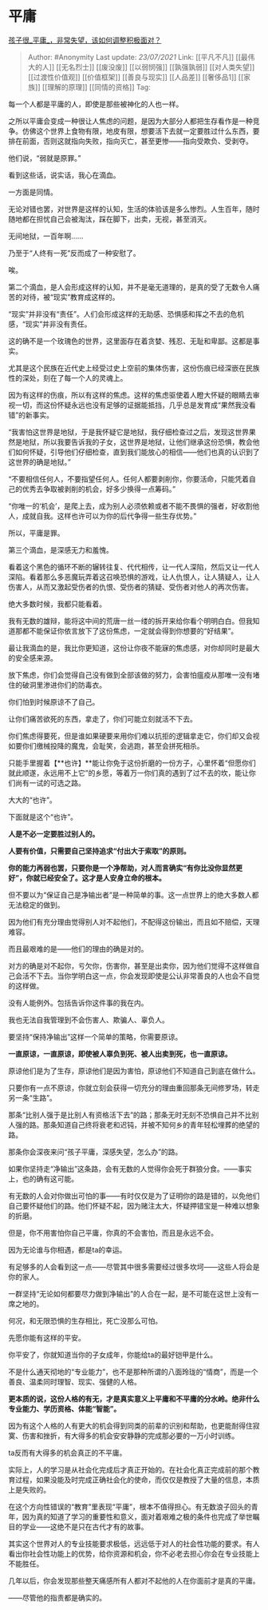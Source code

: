 # 平庸
[孩子很_平庸_，非常失望，该如何调整积极面对？](https://www.zhihu.com/question/341127721/answer/971074538)

> Author: #Anonymity
> Last update: *23/07/2021*
> Link: [[平凡不凡]] [[最伟大的人]] [[无名烈士]] [[废没废]] [[以弱悯强]] [[孰强孰弱]] [[对人类失望]] [[过渡性价值观]] [[价值框架]]  [[善良与现实]] [[人品差]] [[奢侈品1]] [[家族]] [[理解的原理]]  [[同情的资格]]
> Tag:

每一个人都是平庸的人，即使是那些被神化的人也一样。

之所以平庸会变成一种很让人焦虑的问题，是因为大部分人都把生存看作是一种竞争。仿佛这个世界上食物有限，地皮有限，想要活下去就一定要胜过什么东西，要排在前面，否则这就指向失败，指向灭亡，甚至更惨——指向受欺负、受剥夺。

他们说，“弱就是原罪。”

看到这些话，说实话，我心在滴血。

一方面是同情。

无论对错也罢，对世界是这样的认知，生活的体验该是多么惨烈。人生百年，随时随地都在担忧自己会被淘汰，踩在脚下，出卖，无视，甚至消灭。

无间地狱，一百年啊……

乃至于“人终有一死”反而成了一种安慰了。

唉。

第二个滴血，是人会形成这样的认知，并不是毫无道理的，是真的受了无数令人痛苦的对待，被“现实”教育成这样的。

“现实”并非没有“责任”。人们会形成这样的无助感、恐惧感和挥之不去的危机感，“现实”并非没有责任。

这的确不是一个玫瑰色的世界，这里面存在着贪婪、残忍、无耻和卑鄙。这都是事实。

尤其是这个民族在近代史上经受过史上空前的集体伤害，这份伤痕已经深嵌在民族性的深处，刻在了每一个人的灵魂上。

因为有这样的伤痕，所以有这样的焦虑。这样的焦虑驱使着人瞪大怀疑的眼睛去审视一切，而这份怀疑永远也没有足够的证据能抵挡，几乎总是发育成“果然我没看错”的新事实。

“我害怕这世界是地狱，于是我怀疑它是地狱，我仔细检查过之后，发现这世界果然是地狱，所以我要告诉我的子女，这世界是地狱，让他们继承这份恐惧，教会他们如何怀疑，引导他们仔细检查，直到我们能放心的相信——他们也真的认识到了这世界的确是地狱。”

“不要相信任何人，不要指望任何人。任何人都要剥削你，你要活命，只能凭着自己的优秀去争取被剥削的机会，好多少换得一点筹码。”

“你唯一的‘机会’，是爬上去，成为别人必须依赖或者不能不畏惧的强者，好收割他人，成就自我。这样也许可以为你的后代争得一些生存优势。”

所以，平庸是罪。

第三个滴血，是深感无力和羞愧。

看着这个黑色的循环不断的辗转往复、代代相传，让一代人深陷，然后又让一代人深陷。看着那么多恶魔玩弄着这召唤恐惧的游戏，让人仇恨人，让人猜疑人，让人伤害人，从而又激起受伤者的仇恨、受伤者的猜疑、受伤者对他人的再次伤害。

绝大多数时候，我都只能看着。

我有无数的雄辩，能将这中间的荒唐一丝一缕的拆开来给你看个明明白白。但我知道那都不能保证你依言放下了这份焦虑，一定就会得到你想要的“好结果”。

最让我滴血的是，我比你更知道，这份让你夜不能寐的焦虑感，对你却同时是最大的安全感来源。

放下焦虑，你们会觉得自己没有做到全部该做的努力，会害怕瘟疫从那唯一没有堵住的破洞里渗进你们的防毒衣。

你们怕到时候原谅不了自己。

让你们痛苦欲死的东西，拿走了，你们可能立刻就活不下去。

你们焦虑得要死，但是谁如果硬要来用你们难以抗拒的逻辑拿走它，你们却又会视如要你们缴械投降的魔鬼，会耻笑，会逃跑，甚至会拼死相杀。

只能手里握着【**也许】**能让你免于这份折磨的一份方子，心里怀着“但愿你们就此顺遂，永远用不上它”的乡愿，等着万一你们真的遇到了过不去的坎，能让你们尚有一试的可选之路。

大大的“也许”。

下面就是这个“也许”。

**人是不必一定要胜过别人的。**

**人要有价值，只需要自己坚持追求“付出大于索取”的原则。**

**你的能力再弱也罢，只要你是一个净帮助，对人而言确实“有你比没你显然更好”，你就已经安全了。这才是人安身立命的根本。**

但不要以为“保证自己是净输出者”是一种简单的事。这一点世界上的绝大多数人都无法稳定的做到。

因为他们有充分理由觉得别人对不起他们，不配得这份输出，而且如不赔偿，天理难容。

而且最艰难的是——他们的理由的确是对的。

对方的确是对不起你，亏欠你，伤害你，甚至是出卖你，因为他们觉得不这样做自己会活不下去。当你学明白这一点，你会发现即使是公认非常善良的人也会不自觉的这样做。

没有人能例外。包括告诉你这件事的我在内。

我也无法自我管理到不会伤害人、欺骗人、辜负人。

要坚持“保持净输出”这样一个简单的策略，你需要原谅。

**一直原谅，一直原谅，即使被人辜负到死、被人出卖到死，也一直原谅。**

原谅他们是为了生存，原谅他们是因为害怕，原谅他们不知道自己到底在做什么。

只要你有一点不原谅，你就立刻会获得一切充分的理由重回那条无间修罗场，转走另一条“生路”。

那条“比别人强于是比别人有资格活下去”的路；那条无时无刻不恐惧自己并不比别人强的路。那条知道自己终将衰老和迟钝，并被不知何乡的青年轻松埋葬的绝望的路。

那条你会深夜来问“孩子平庸，深感失望，怎么办”的路。

如果你坚持走“净输出”这条路，会有无数的人觉得你会死于群狼分食。——事实上，也的确有这可能。

有无数的人会对你做出可怕的事——有时仅仅是为了证明你的路是错的，以免他们自己要怀疑他们的路。他们怀疑不起，因为赌注太大，怀疑押错宝是一种难以想象的折磨。

但是，你不用害怕你自己平庸，你真的不会害怕，而且是永远不会。

因为无论谁与你相遇，都是ta的幸运。

有足够多的人会看到这一点——尽管其中很多需要经过很多坎坷——这些人将会是你的家人。

一群坚持“无论如何都要尽力做到净输出”的人合在一起，是不可能在这世上没有一席之地的。

何况，和无限恐惧的生存相比，死亡没那么可怕。

先愿你能有这样的平安。

你平安了，你就知道当你的子女成年，你能给ta的最好铠甲是什么。

不是什么通天彻地的“专业能力”，也不是那种所谓的八面玲珑的“情商”，而是一个善良、温柔同时理智、现实、强健的人格。

**更本质的说，这份人格的有无，才是真实意义上平庸和不平庸的分水岭。绝非什么专业能力、学历资格、体能“智能”。**

因为有这个人格的人有更大的机会得到同类的前辈的识别和帮助，也更能耐得住寂寞、伤害和挫折，有大得多的机会安安静静的完成那必要的一万小时训练。

ta反而有大得多的机会真正的不平庸。

实际上，人的学习是从社会化完成后才真正开始的。在社会化真正完成前的那个教育过程，如果没能及时完成正确社会化的使命，而仅仅是教授了大量的信息，本质上是失败的。

在这个方向性错误的“教育”里表现“平庸”，根本不值得担心。有无数浪子回头的青年，因为真的知道了学习的重要性和意义，面对着艰难之极的条件也完成了举世瞩目的学业——这绝不是只在古代才有的故事。

其实这个世界对人的专业技能要求极低，远远低于对人的社会性功能的要求。有人看出你社会性功能上的优势，给你资源和机会，你不必老去担心你会在专业技能上不能胜任。

几年以后，你会发现那些整天痛感所有人都对不起他的人在你面前才是真的平庸。

——尽管他的指责都是确实的。
